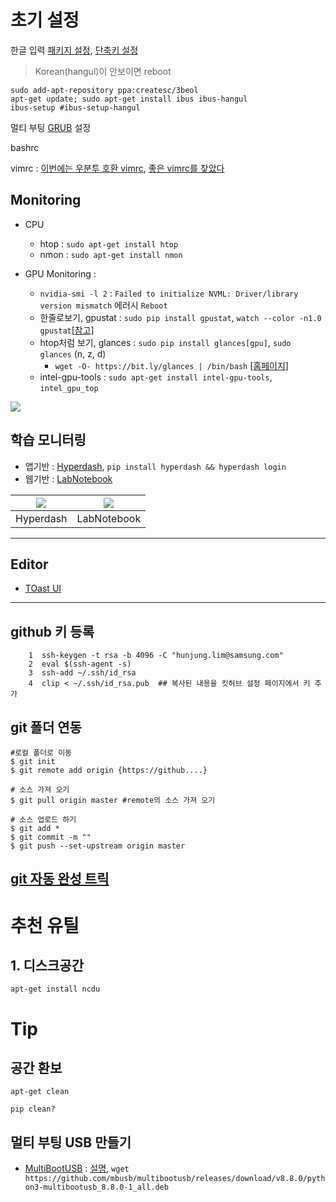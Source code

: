 # 초기 설정


한글 입력 [패키지 설정](http://awesometic.tistory.com/87), [단축키 설정](https://steemkr.com/ubuntu/@sjc333/18-04) 

> Korean(hangul)이 안보이면 reboot 

```
sudo add-apt-repository ppa:createsc/3beol
apt-get update; sudo apt-get install ibus ibus-hangul
ibus-setup #ibus-setup-hangul
```

멀티 부팅 [GRUB](http://programmingskills.net/archives/190) 설정 

bashrc

vimrc : [이번에는 우분투 호환 vimrc](http://chanacademy.tistory.com/38), [좋은 vimrc를 찾았다](http://chanacademy.tistory.com/37)

## Monitoring

* CPU

  * htop : `sudo apt-get install htop`
  * nmon : `sudo apt-get install nmon`

* GPU Monitoring :

  * `nvidia-smi -l 2` : `Failed to initialize NVML: Driver/library version mismatch` 에러시 `Reboot`
  * 한줄로보기, gpustat : `sudo pip install gpustat`, `watch --color -n1.0 gpustat`[\[참고\]](https://github.com/wookayin/gpustat)
  * htop처럼 보기, glances : `sudo pip install glances[gpu]`, `sudo glances` \(n, z, d\)
    * `wget -O- https://bit.ly/glances | /bin/bash` [\[홈페이지\]](https://pypi.python.org/pypi/Glances)
  * intel-gpu-tools : `sudo apt-get install intel-gpu-tools`, `intel_gpu_top`

![](http://i.imgur.com/XjyHkIF.png)

## 학습 모니터링

* 앱기반 : [Hyperdash](https://hyperdash.io/), `pip install hyperdash && hyperdash login`
* 웹기반 : [LabNotebook](https://github.com/henripal/labnotebook)

| ![](http://i.imgur.com/QCEGtYx.png) | ![](https://github.com/henripal/labnotebook/raw/master/nbs/img/labnotebook.gif) |
| --- | --- |
| Hyperdash | LabNotebook |

---

## Editor

* [TOast UI](https://nhnent.github.io/tui.editor/)

---




## github 키 등록

```
    1  ssh-keygen -t rsa -b 4096 -C "hunjung.lim@samsung.com"
    2  eval $(ssh-agent -s)
    3  ssh-add ~/.ssh/id_rsa
    4  clip < ~/.ssh/id_rsa.pub  ## 복사된 내용을 킷허브 설정 페이지에서 키 추가
```

## git 폴더 연동

```
#로컬 폴더로 이동 
$ git init
$ git remote add origin {https://github....}

# 소스 가져 오기 
$ git pull origin master #remote의 소스 가져 오기 

# 소스 업로드 하기 
$ git add *
$ git commit -m ""
$ git push --set-upstream origin master
```

## [git 자동 완성 트릭](https://github.com/progit/progit/blob/master/ko/02-git-basics/01-chapter2.markdown#자동완성)

# 추천 유틸

## 1. 디스크공간

```
apt-get install ncdu
```

# Tip

## 공간 환보

```
apt-get clean

pip clean?
```

## 멀티 부팅 USB 만들기

- [MultiBootUSB](http://multibootusb.org/page_download/) : [설명](https://itsfoss.com/multiple-linux-one-usb/), `wget https://github.com/mbusb/multibootusb/releases/download/v8.8.0/python3-multibootusb_8.8.0-1_all.deb`


